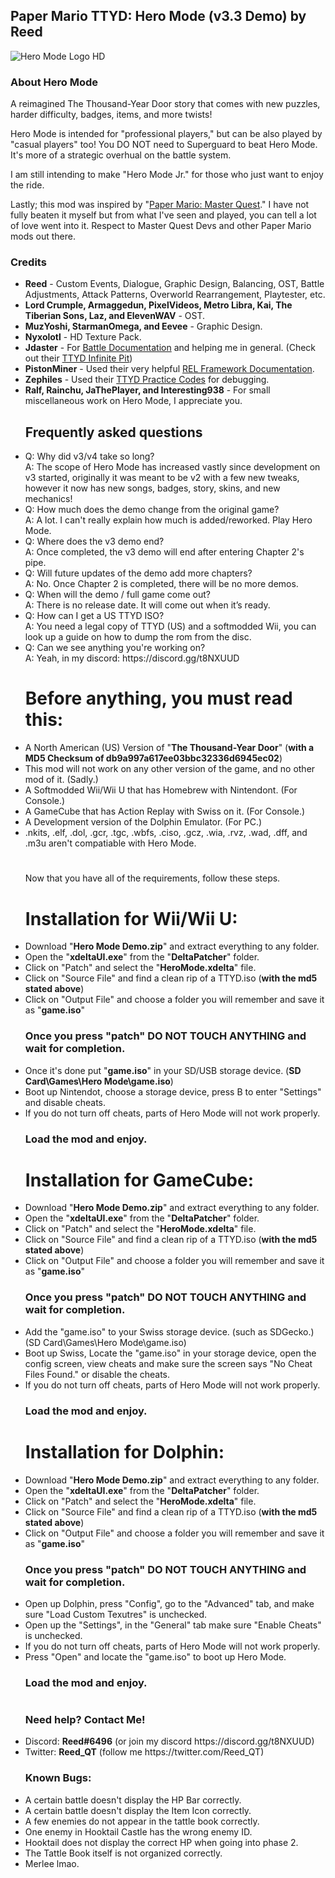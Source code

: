 <h2><b>Paper Mario TTYD: Hero Mode (v3.3 Demo) by Reed</b></font></h2>
<img src="https://github.com/Reeds-github/Hero-Mode/assets/73142432/3c242a7f-008e-428d-b5aa-db7da505a5ce.png" alt="Hero Mode Logo HD">

<h3><b>About Hero Mode</b></h3>

A reimagined The Thousand-Year Door story that comes with new puzzles,
harder difficulty, badges, items, and more twists!

Hero Mode is intended for "professional players," but can be also played by "casual players" too! 
You DO NOT need to Superguard to beat Hero Mode. It's more of a strategic overhual on the battle system.

I am still intending to make "Hero Mode Jr." for those who just want to enjoy the ride.

Lastly; this mod was inspired by "<a href="https://github.com/Brotenko/PMMasterQuest">Paper Mario: Master Quest</a>." I have not fully beaten it myself but from what I've seen and played, you can tell a lot of love went into it. Respect to Master Quest Devs and other Paper Mario mods out there.
<h3><b>Credits</b></h2>

<ul><li><b>Reed</b> - Custom Events, Dialogue, Graphic Design, Balancing, OST, Battle Adjustments, Attack Patterns, Overworld Rearrangement, Playtester, etc.</li>

<li><b>Lord Crumple, Armaggedun, PixelVideos, Metro Libra, Kai, The Tiberian Sons, Laz, and ElevenWAV</b> - OST.</li>
  
<li><b>MuzYoshi, StarmanOmega, and Eevee</b> - Graphic Design.</li>

<li><b>Nyxolotl</b> - HD Texture Pack.</li>
  
<li><b>Jdaster</b> - For <a href="https://github.com/jdaster64/ttyd-utils">Battle Documentation</a> and helping me in general. (Check out their <a href="https://github.com/jdaster64/ttyd-infinite-pit">TTYD Infinite Pit</a>)</li>  

<li><b>PistonMiner</b> - Used their very helpful <a href="https://github.com/PistonMiner/ttyd-tools">REL Framework Documentation</a>.</li>

<li><b>Zephiles</b> - Used their <a href="https://github.com/Zephiles/TTYD-Practice-Codes">TTYD Practice Codes</a> for debugging.</li>

<li><b>Ralf, Rainchu, JaThePlayer, and Interesting938</b> - For small miscellaneous work on Hero Mode, I appreciate you.</li>  


<h2>Frequently asked questions</h2>

<li>Q: Why did v3/v4 take so long?</li> 
A: The scope of Hero Mode has increased vastly since development on v3 started, originally it was meant to be v2 with a few new tweaks, however it now has new songs, badges, story, skins, and new mechanics!

  
<li>Q: How much does the demo change from the original game?</li>
A: A lot. I can't really explain how much is added/reworked. Play Hero Mode.


<li>Q: Where does the v3 demo end?</li>
A: Once completed, the v3 demo will end after entering Chapter 2's pipe.

  
<li>Q: Will future updates of the demo add more chapters?</li>
A: No. Once Chapter 2 is completed, there will be no more demos.

  
<li>Q: When will the demo / full game come out?</li>
A: There is no release date. It will come out when it’s ready.
  
  
<li>Q: How can I get a US TTYD ISO?</li>
A: You need a legal copy of TTYD (US) and a softmodded Wii, you can look up a guide on how to dump the rom from the disc.
  
  
<li>Q: Can we see anything you're working on?</li>
A: Yeah, in my discord: https://discord.gg/t8NXUUD 
<h1></h1>


<h1>Before anything, you must read this:</h1>

<li>A North American (US) Version of "<b>The Thousand-Year Door</b>" (<b>with a MD5 Checksum of db9a997a617ee03bbc32336d6945ec02</b>)</li>
<li>This mod will not work on any other version of the game, and no other mod of it. (Sadly.)</li>
<li>A Softmodded Wii/Wii U that has Homebrew with Nintendont. (For Console.)</li>
<li>A GameCube that has Action Replay with Swiss on it. (For Console.)</li>
<li>A Development version of the Dolphin Emulator. (For PC.)</li>
<li>.nkits, .elf, .dol, .gcr, .tgc, .wbfs, .ciso, .gcz, .wia, .rvz, .wad, .dff, and .m3u aren't compatiable with Hero Mode. </li>
<h1></h1>

Now that you have all of the requirements, follow these steps.

<b><h1>Installation for Wii/Wii U:</h1></b>

<li>Download "<b>Hero Mode Demo.zip</b>" and extract everything to any folder.</li>
<li>Open the "<b>xdeltaUI.exe</b>" from the "<b>DeltaPatcher</b>" folder.</li>
<li>Click on "Patch" and select the "<b>HeroMode.xdelta</b>" file.</li>
<li>Click on "Source File" and find a clean rip of a TTYD.iso (<b>with the md5 stated above</b>)</li>
<li>Click on "Output File" and choose a folder you will remember and save it as "<b>game.iso</b>"

<h3>Once you press "patch" DO NOT TOUCH ANYTHING and wait for completion.</h3>

<li>Once it's done put "<b>game.iso</b>" in your SD/USB storage device. (<b>SD Card\Games\Hero Mode\game.iso</b>)</li>
<li>Boot up Nintendot, choose a storage device, press B to enter "Settings" and disable cheats.</li>
<li>If you do not turn off cheats, parts of Hero Mode will not work properly.</li>

<h3>Load the mod and enjoy.</h3>

<b><h1>Installation for GameCube:</h1></b>

<li>Download "<b>Hero Mode Demo.zip</b>" and extract everything to any folder.</li>
<li>Open the "<b>xdeltaUI.exe</b>" from the "<b>DeltaPatcher</b>" folder.</li>
<li>Click on "Patch" and select the "<b>HeroMode.xdelta</b>" file.</li>
<li>Click on "Source File" and find a clean rip of a TTYD.iso (<b>with the md5 stated above</b>)</li>
<li>Click on "Output File" and choose a folder you will remember and save it as "<b>game.iso</b>"

<h3>Once you press "patch" DO NOT TOUCH ANYTHING and wait for completion.</h3>

<li>Add the "game.iso" to your Swiss storage device. (such as SDGecko.) (SD Card\Games\Hero Mode\game.iso)</li>
<li>Boot up Swiss, Locate the "game.iso" in your storage device, open the config screen,
view cheats and make sure the screen says "No Cheat Files Found." or disable the cheats.</li>
<li>If you do not turn off cheats, parts of Hero Mode will not work properly.</li>

<h3>Load the mod and enjoy.</h3>

<b><h1>Installation for Dolphin:</h1></b>

<li>Download "<b>Hero Mode Demo.zip</b>" and extract everything to any folder.</li>
<li>Open the "<b>xdeltaUI.exe</b>" from the "<b>DeltaPatcher</b>" folder.</li>
<li>Click on "Patch" and select the "<b>HeroMode.xdelta</b>" file.</li>
<li>Click on "Source File" and find a clean rip of a TTYD.iso (<b>with the md5 stated above</b>)</li>
<li>Click on "Output File" and choose a folder you will remember and save it as "<b>game.iso</b>"

<h3>Once you press "patch" DO NOT TOUCH ANYTHING and wait for completion.</h3>

<li>Open up Dolphin, press "Config", go to the "Advanced" tab, and make sure "Load Custom Texutres" is unchecked.</li>
<li>Open up the "Settings", in the "General" tab make sure "Enable Cheats" is unchecked.</li>
<li>If you do not turn off cheats, parts of Hero Mode will not work properly.</li>
<li>Press "Open" and locate the "game.iso" to boot up Hero Mode.</li>

<h3>Load the mod and enjoy.</h3>
<h1></h1>
<h3><b>Need help? Contact Me!</b></h2>

<li>Discord: <b>Reed#6496</b> (or join my discord https://discord.gg/t8NXUUD)</li>

<li>Twitter: <b>Reed_QT</b> (follow me https://twitter.com/Reed_QT)</li>

<h3><b>Known Bugs:</h3></b>
<li>A certain battle doesn't display the HP Bar correctly.</li>

<li>A certain battle doesn't display the Item Icon correctly.</li>

<li>A few enemies do not appear in the tattle book correctly.</li>

<li>One enemy in Hooktail Castle has the wrong enemy ID.</li>

<li>Hooktail does not display the correct HP when going into phase 2.</li>

<li>The Tattle Book itself is not organized correctly.</li>

<li>Merlee lmao.</li>
